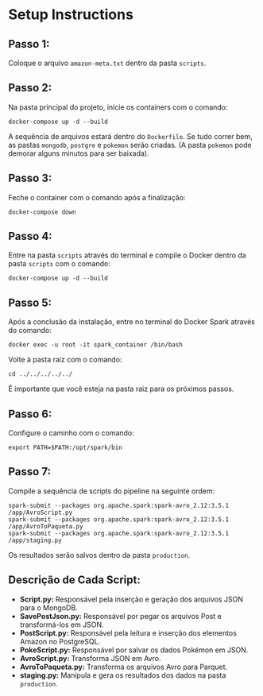 <body>

<h1>Setup Instructions</h1>

<h2>Passo 1:</h2>
<p>Coloque o arquivo <code>amazon-meta.txt</code> dentro da pasta <code>scripts</code>.</p>

<h2>Passo 2:</h2>
<p>Na pasta principal do projeto, inicie os containers com o comando:</p>
<pre><code>docker-compose up -d --build</code></pre>
<p>A sequência de arquivos estará dentro do <code>Dockerfile</code>. Se tudo correr bem, as pastas <code>mongodb</code>, <code>postgre</code> e <code>pokemon</code> serão criadas. (A pasta <code>pokemon</code> pode demorar alguns minutos para ser baixada).</p>

<h2>Passo 3:</h2>
<p>Feche o container com o comando após a finalização:</p>
<pre><code>docker-compose down</code></pre>

<h2>Passo 4:</h2>
<p>Entre na pasta <code>scripts</code> através do terminal e compile o Docker dentro da pasta <code>scripts</code> com o comando:</p>
<pre><code>docker-compose up -d --build</code></pre>

<h2>Passo 5:</h2>
<p>Após a conclusão da instalação, entre no terminal do Docker Spark através do comando:</p>
<pre><code>docker exec -u root -it spark_container /bin/bash</code></pre>
<p>Volte à pasta raiz com o comando:</p>
<pre><code>cd ../../../../../</code></pre>
<p>É importante que você esteja na pasta raiz para os próximos passos.</p>

<h2>Passo 6:</h2>
<p>Configure o caminho com o comando:</p>
<pre><code>export PATH=$PATH:/opt/spark/bin</code></pre>

<h2>Passo 7:</h2>
<p>Compile a sequência de scripts do pipeline na seguinte ordem:</p>
<pre><code>spark-submit --packages org.apache.spark:spark-avro_2.12:3.5.1 /app/AvroScript.py
spark-submit --packages org.apache.spark:spark-avro_2.12:3.5.1 /app/AvroToPaqueta.py
spark-submit --packages org.apache.spark:spark-avro_2.12:3.5.1 /app/staging.py</code></pre>
<p>Os resultados serão salvos dentro da pasta <code>production</code>.</p>

<h2>Descrição de Cada Script:</h2>
<ul>
    <li><strong>Script.py:</strong> Responsável pela inserção e geração dos arquivos JSON para o MongoDB.</li>
    <li><strong>SavePostJson.py:</strong> Responsável por pegar os arquivos Post e transformá-los em JSON.</li>
    <li><strong>PostScript.py:</strong> Responsável pela leitura e inserção dos elementos Amazon no PostgreSQL.</li>
    <li><strong>PokeScript.py:</strong> Responsável por salvar os dados Pokémon em JSON.</li>
    <li><strong>AvroScript.py:</strong> Transforma JSON em Avro.</li>
    <li><strong>AvroToPaqueta.py:</strong> Transforma os arquivos Avro para Parquet.</li>
    <li><strong>staging.py:</strong> Manipula e gera os resultados dos dados na pasta <code>production</code>.</li>
</ul>

</body>
</html>
